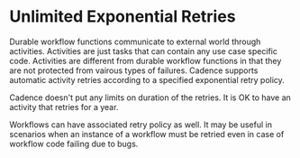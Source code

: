 # Unlimited Exponential Retries

Durable workflow functions communicate to external world through activities. Activities are just tasks that can contain any use case specific code. Activities are different from durable workflow functions in that they are not protected from vairous types of failures. Cadence supports automatic activity retries according to a specified exponential retry policy.

Cadence doesn't put any limits on duration of the retries. It is OK to have an activity that retries for a year.

Workflows can have associated retry policy as well. It may be useful in scenarios when an instance of a workflow must be retried even in case of workflow code failing due to bugs.